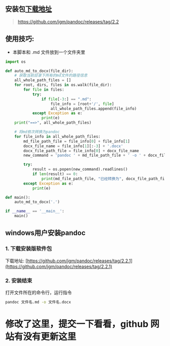 ## 安装包[下载地址](https://github.com/jgm/pandoc/releases/tag/2.2)

> https://github.com/jgm/pandoc/releases/tag/2.2

## 使用技巧:

- 本脚本和 .md 文件放到一个文件夹里

```python
import os  

def auto_md_to_docx(file_dir):
    # 获取当前目录下所有的md文件的路径信息
    all_whole_path_files = []
    for root, dirs, files in os.walk(file_dir):
        for file in files:
            try:
                if file[-3:] == ".md":
                    file_info = [root+'/', file]
                    all_whole_path_files.append(file_info)
            except Exception as e:
                print(e)
    print("==>", all_whole_path_files)

    # 将md依次转换为pandoc
    for file_info in all_whole_path_files:
        md_file_path_file = file_info[0] + file_info[1]
        docx_file_name = file_info[1][:-3] + '.docx'
        docx_file_path_file = file_info[0] + docx_file_name
        new_command = 'pandoc ' + md_file_path_file + ' -o ' + docx_file_path_file

        try:
            result = os.popen(new_command).readlines()
            if len(result) == 0:
                print(md_file_path_file, "已经转换为", docx_file_path_file)
        except Exception as e:
            print(e)

def main():
    auto_md_to_docx('.')

if __name__ == '__main__':
    main()

```

## windows用户安装pandoc

### 1. 下载安装版软件包

下载地址: [https://github.com/jgm/pandoc/releases/tag/2.2.1](https://github.com/jgm/pandoc/releases/tag/2.2.1)

### 2. 安装结束

打开文件所在的命令行，运行指令

```bash
pandoc 文件名.md -o 文件名.docx
```

# 修改了这里，提交一下看看，github 网站有没有更新这里